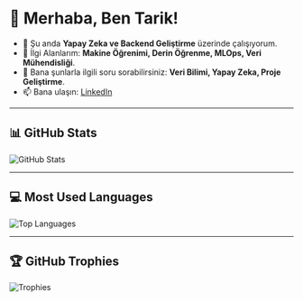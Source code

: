 # 👋 Merhaba, Ben Tarik!
- 🌱 Şu anda **Yapay Zeka ve Backend Geliştirme** üzerinde çalışıyorum.
- 🔭 İlgi Alanlarım: **Makine Öğrenimi, Derin Öğrenme, MLOps, Veri Mühendisliği**.
- 💬 Bana şunlarla ilgili soru sorabilirsiniz: **Veri Bilimi, Yapay Zeka, Proje Geliştirme**.
- 📫 Bana ulaşın: [LinkedIn](https://linkedin.com/in/TarikYil)

---

## 📊 GitHub Stats
![GitHub Stats](https://github-readme-stats.vercel.app/api?username=TarikYil&show_icons=true&theme=dark&hide_border=true)

---

## 💻 Most Used Languages
![Top Languages](https://github-readme-stats.vercel.app/api/top-langs/?username=TarikYil&layout=compact&theme=dark&hide_border=true)

---

## 🏆 GitHub Trophies
![Trophies](https://github-profile-trophy.vercel.app/?username=TarikYil&theme=darkhub&no-frame=true&margin-w=15)


